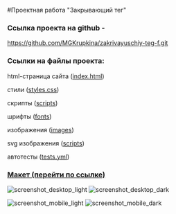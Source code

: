 #Проектная работа "Закрывающий тег"

<h3>Ссылка проекта на github - </h3> 

https://github.com/MGKrupkina/zakrivayuschiy-teg-f.git

<h3>Ссылки на файлы проекта:</h3>

html-страница сайта (<a href="https://github.com/MGKrupkina/zakrivayuschiy-teg-f/blob/main/index.html" target="_blank">index.html</a>)

стили (<a href="https://github.com/MGKrupkina/zakrivayuschiy-teg-f/tree/main/styles" target="_blank">styles.css</a>)

скрипты (<a href="https://github.com/MGKrupkina/zakrivayuschiy-teg-f/tree/main/scripts" target="_blank">scripts</a>)

шрифты (<a href="https://github.com/MGKrupkina/zakrivayuschiy-teg-f/tree/main/fonts" target="_blank">fonts</a>)

изображения (<a href="https://github.com/MGKrupkina/zakrivayuschiy-teg-f/tree/main/images" target="_blank">images</a>)

svg изображения (<a href="https://github.com/MGKrupkina/zakrivayuschiy-teg-f/tree/main/svg" target="_blank">scripts</a>)

автотесты (<a href="https://github.com/MGKrupkina/zakrivayuschiy-teg-f/blob/main/.github/workflows/tests.yml" target="_blank">tests.yml</a>)


<h3><a href="https://www.figma.com/file/JQhPLs2COLIeZtAtlsBS34/%238-%3C%2Fзакрывающий-тег%3E?type=design&node-id=0-1&mode=design" target="_blank">Макет (перейти по ссылке)</a></h3>


![screenshot_desktop_light](https://github.com/MGKrupkina/zakrivayuschiy-teg-f/assets/145542673/e43cceb7-43bc-40db-b375-a5a33c167ecd)
![screenshot_desktop_dark](https://github.com/MGKrupkina/zakrivayuschiy-teg-f/assets/145542673/f102092e-bdbd-4243-a829-16494a2b202d)

![screenshot_mobile_light](https://github.com/MGKrupkina/zakrivayuschiy-teg-f/assets/145542673/9e812066-84d8-41a6-904a-8b828cb6efc6)
![screenshot_mobile_dark](https://github.com/MGKrupkina/zakrivayuschiy-teg-f/assets/145542673/fa6b377f-812d-4306-b30e-97c260dcb5d8)
